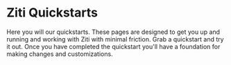 # Ziti Quickstarts

Here you will our quickstarts. These pages are designed to get you up and running and working with Ziti with minimal
friction.  Grab a quickstart and try it out.  Once you have completed the quickstart you'll have a foundation for making
changes and customizations.

